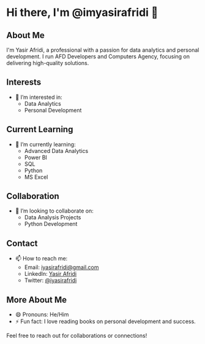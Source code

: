 # Hi there, I'm @imyasirafridi 👋

## About Me
I'm Yasir Afridi, a professional with a passion for data analytics and personal development.
I run AFD Developers and Computers Agency, focusing on delivering high-quality solutions.

## Interests
- 👀 I’m interested in:
  - Data Analytics
  - Personal Development

## Current Learning
- 🌱 I’m currently learning:
  - Advanced Data Analytics
  - Power BI
  - SQL
  - Python
  - MS Excel

## Collaboration
- 💞️ I’m looking to collaborate on:
  - Data Analysis Projects
  - Python Development

## Contact
- 📫 How to reach me:
  - Email: [iyasirafridi@gmail.com](mailto:iyasirafridi@gmail.com)
  - LinkedIn: [Yasir Afridi](https://www.linkedin.com/in/yasir-afridi-b6651a2b4/)
  - Twitter: [@iyasirafridi](https://x.com/iyasirafridi)

## More About Me
- 😄 Pronouns: He/Him
- ⚡ Fun fact: I love reading books on personal development and success.

Feel free to reach out for collaborations or connections!
